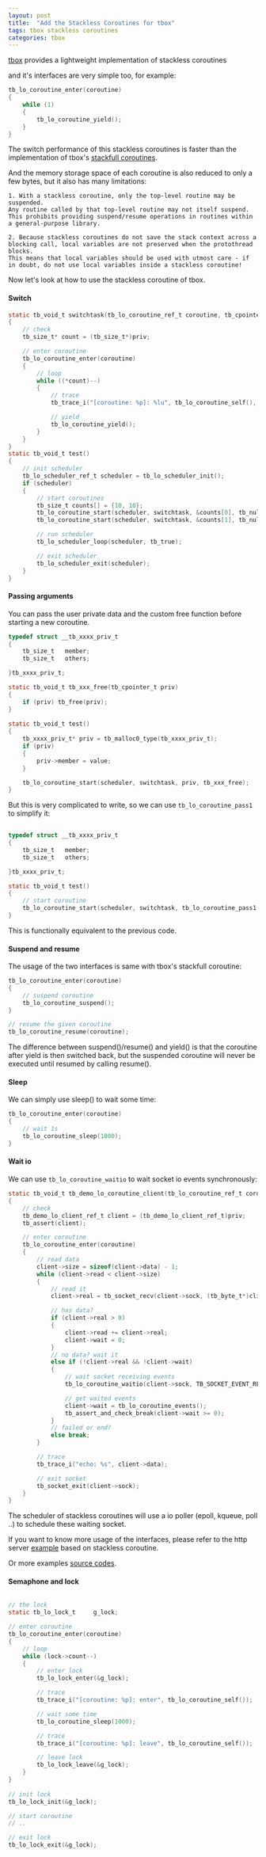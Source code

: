 ```yaml
---
layout: post 
title:  "Add the Stackless Coroutines for tbox"
tags: tbox stackless coroutines
categories: tbox
---
```


[tbox](https://github.com/waruqi/tbox) provides a lightweight implementation of stackless coroutines

and it's interfaces are very simple too, for example:

```c  
tb_lo_coroutine_enter(coroutine)
{
    while (1)
    {
        tb_lo_coroutine_yield();
    }
}
```

The switch performance of this stackless coroutines is faster than the implementation of tbox's [stackfull coroutines](/2016/10/29/coroutine-switch/).

And the memory storage space of each coroutine is also reduced to only a few bytes, but it also has many limitations:

```
1. With a stackless coroutine, only the top-level routine may be suspended. 
Any routine called by that top-level routine may not itself suspend. 
This prohibits providing suspend/resume operations in routines within a general-purpose library.

2. Because stackless coroutines do not save the stack context across a blocking call, local variables are not preserved when the protothread blocks.
This means that local variables should be used with utmost care - if in doubt, do not use local variables inside a stackless coroutine!
```






Now let's look at how to use the stackless coroutine of tbox.

#### Switch


```c
static tb_void_t switchtask(tb_lo_coroutine_ref_t coroutine, tb_cpointer_t priv)
{
    // check
    tb_size_t* count = (tb_size_t*)priv;

    // enter coroutine
    tb_lo_coroutine_enter(coroutine)
    {
        // loop
        while ((*count)--)
        {
            // trace
            tb_trace_i("[coroutine: %p]: %lu", tb_lo_coroutine_self(), *count);

            // yield
            tb_lo_coroutine_yield();
        }
    }
}
static tb_void_t test()
{
    // init scheduler
    tb_lo_scheduler_ref_t scheduler = tb_lo_scheduler_init();
    if (scheduler)
    {
        // start coroutines
        tb_size_t counts[] = {10, 10};
        tb_lo_coroutine_start(scheduler, switchtask, &counts[0], tb_null);
        tb_lo_coroutine_start(scheduler, switchtask, &counts[1], tb_null);

        // run scheduler
        tb_lo_scheduler_loop(scheduler, tb_true);

        // exit scheduler
        tb_lo_scheduler_exit(scheduler);
    }
}
```

#### Passing arguments

You can pass the user private data and the custom free function before starting a new coroutine.

```c
typedef struct __tb_xxxx_priv_t
{
    tb_size_t   member;
    tb_size_t   others;

}tb_xxxx_priv_t;

static tb_void_t tb_xxx_free(tb_cpointer_t priv)
{
    if (priv) tb_free(priv);
}
 
static tb_void_t test()
{
    tb_xxxx_priv_t* priv = tb_malloc0_type(tb_xxxx_priv_t);
    if (priv)
    {
        priv->member = value;
    }

    tb_lo_coroutine_start(scheduler, switchtask, priv, tb_xxx_free);
}
```

But this is very complicated to write, so we can use `tb_lo_coroutine_pass1` to simplify it:

```c
 
typedef struct __tb_xxxx_priv_t
{
    tb_size_t   member;
    tb_size_t   others;

}tb_xxxx_priv_t;

static tb_void_t test()
{
    // start coroutine 
    tb_lo_coroutine_start(scheduler, switchtask, tb_lo_coroutine_pass1(tb_xxxx_priv_t, member, value));
}
```

This is functionally equivalent to the previous code.

#### Suspend and resume

The usage of the two interfaces is same with tbox's stackfull coroutine:

```c
tb_lo_coroutine_enter(coroutine)
{
    // suspend coroutine
    tb_lo_coroutine_suspend();
}

// resume the given coroutine
tb_lo_coroutine_resume(coroutine);
```

The difference between suspend()/resume() and yield() is that the coroutine after yield is then switched back, 
but the suspended coroutine will never be executed until resumed by calling resume().

#### Sleep

We can simply use sleep() to wait some time:

```c
tb_lo_coroutine_enter(coroutine)
{
    // wait 1s
    tb_lo_coroutine_sleep(1000);
}
```

#### Wait io

We can use `tb_lo_coroutine_waitio` to wait socket io events synchronously:

```c
static tb_void_t tb_demo_lo_coroutine_client(tb_lo_coroutine_ref_t coroutine, tb_cpointer_t priv)
{
    // check
    tb_demo_lo_client_ref_t client = (tb_demo_lo_client_ref_t)priv;
    tb_assert(client);

    // enter coroutine
    tb_lo_coroutine_enter(coroutine)
    {
        // read data
        client->size = sizeof(client->data) - 1;
        while (client->read < client->size)
        {
            // read it
            client->real = tb_socket_recv(client->sock, (tb_byte_t*)client->data + client->read, client->size - client->read);

            // has data?
            if (client->real > 0) 
            {
                client->read += client->real;
                client->wait = 0;
            }
            // no data? wait it
            else if (!client->real && !client->wait)
            {
                // wait socket receiving events
                tb_lo_coroutine_waitio(client->sock, TB_SOCKET_EVENT_RECV, TB_DEMO_TIMEOUT);

                // get waited events
                client->wait = tb_lo_coroutine_events();
                tb_assert_and_check_break(client->wait >= 0);
            }
            // failed or end?
            else break;
        }

        // trace
        tb_trace_i("echo: %s", client->data);

        // exit socket
        tb_socket_exit(client->sock);
    }
}
```

The scheduler of stackless coroutines will use a io poller (epoll, kqueue, poll ..) to schedule these waiting socket.

If you want to know more usage of the interfaces, please refer to the http server [example](https://github.com/waruqi/tbox/blob/master/src/demo/coroutine/stackless/http_server.c) based on stackless coroutine.

Or more examples [source codes](https://github.com/waruqi/tbox/tree/master/src/demo/coroutine/stackless).

#### Semaphone and lock

```c

// the lock
static tb_lo_lock_t     g_lock;

// enter coroutine
tb_lo_coroutine_enter(coroutine)
{
    // loop
    while (lock->count--)
    {
        // enter lock
        tb_lo_lock_enter(&g_lock);

        // trace
        tb_trace_i("[coroutine: %p]: enter", tb_lo_coroutine_self());

        // wait some time
        tb_lo_coroutine_sleep(1000);

        // trace
        tb_trace_i("[coroutine: %p]: leave", tb_lo_coroutine_self());

        // leave lock
        tb_lo_lock_leave(&g_lock);
    }
}
 
// init lock     
tb_lo_lock_init(&g_lock);

// start coroutine 
// ..

// exit lock
tb_lo_lock_exit(&g_lock);
```

